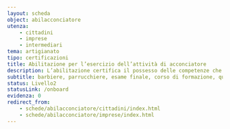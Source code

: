 ```yaml
---
layout: scheda
object: abilacconciatore
utenza:
    - cittadini
    - imprese
    - intermediari
tema: artigianato
tipo: certificazioni
title: Abilitazione per l’esercizio dell’attività di acconciatore
description: L’abilitazione certifica il possesso delle competenze che costituiscono lo standard professionale nazionale
subtitle: barbiere, parrucchiere, esame finale, corso di formazione, qualifica, attestato
status: Livello2
statusLink: /onboard
evidenza: 0
redirect_from:
    - schede/abilacconciatore/cittadini/index.html
    - schede/abilacconciatore/imprese/index.html
---
```

